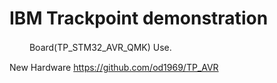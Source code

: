 # IBM Trackpoint demonstration
　　
Board(TP_STM32_AVR_QMK) Use.　　

New Hardware https://github.com/od1969/TP_AVR
